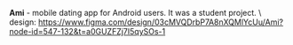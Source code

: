 **Ami** - mobile dating app for Android users. It was a student project. 
\ design: https://www.figma.com/design/03cMVQDrbP7A8nXQMlYcUu/Ami?node-id=547-132&t=a0GUZFZj7I5qySOs-1
